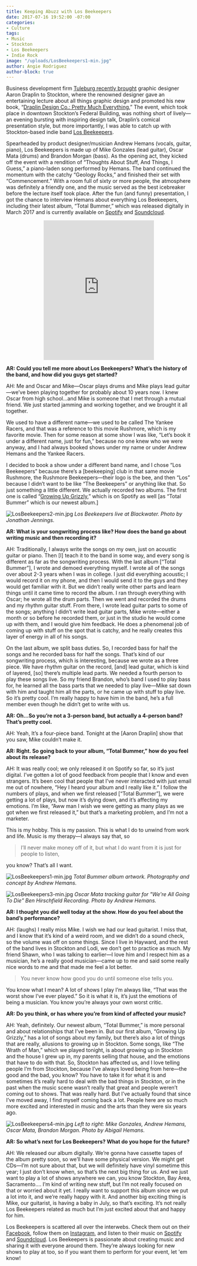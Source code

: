 ```yaml
---
title: Keeping Abuzz with Los Beekeepers
date: 2017-07-16 19:52:00 -07:00
categories:
- Culture
tags:
- Music
- Stockton
- Los Beekeepers
- Indie Rock
image: "/uploads/LosBeekeepers1-min.jpg"
author: Angie Rodriguez
author-block: true
---
```


Business development firm [Tuleburg recently brought](http://tuleburg.co/aaron-draplin/) graphic designer Aaron Draplin to Stockton, where the renowned designer gave an entertaining lecture about all things graphic design and promoted his new book, “[Draplin Design Co.: Pretty Much Everything.](http://www.draplin.com/ddc_book/)” The event, which took place in downtown Stockton’s Federal Building, was nothing short of lively—an evening bursting with inspiring design talk, Draplin’s comical presentation style, but more importantly, I was able to catch up with Stockton-based indie band [Los Beekeepers](https://losbeekeepers.bandcamp.com/).  

Spearheaded by product designer/musician Andrew Hemans (vocals, guitar, piano), Los Beekeepers is made up of Mike Gonzales (lead guitar), Oscar Mata (drums) and Brandon Morgan (bass). As the opening act, they kicked off the event with a rendition of “Thoughts About Stuff, And Things, I Guess,” a piano-laden song performed by Hemans. The band continued the momentum with the catchy “Geology Rocks,” and finished their set with “Commencement.” With a room full of sixty or more people, the atmosphere was definitely a friendly one, and the music served as the best icebreaker before the lecture itself took place.  After the fun (and funny) presentation, I got the chance to interview Hemans about everything Los Beekeepers, including their latest album, “Total Bummer,” which was released digitally in March 2017 and is currently available on [Spotify](https://open.spotify.com/album/7GfAx5o40NgciA3d7bbOiU) and [Soundcloud](https://soundcloud.com/losbeekeepers). 

<div align="center"><iframe src="https://open.spotify.com/embed/track/4zZuD60c5gA5tkPAAsmJDE" width="300" height="380" frameborder="0" allowtransparency="true"></iframe></div>
 
**AR: Could you tell me more about Los Beekeepers? What’s the history of the band, and how did you guys get started?**
 
AH: Me and Oscar and Mike—Oscar plays drums and Mike plays lead guitar—we’ve been playing together for probably about 10 years now. I knew Oscar from high school...and Mike is someone that I met through a mutual friend. We just started jamming and working together, and we brought it all together. 

We used to have a different name—we used to be called The Yankee Racers, and that was a reference to this movie Rushmore, which is my favorite movie. Then for some reason at some show I was like, “Let’s book it under a different name, just for fun,” because no one knew who we were anyway, and I had always booked shows under my name or under Andrew Hemans and the Yankee Racers. 

I decided to book a show under a different band name, and I chose “Los Beekeepers” because there’s a [beekeeping] club in that same movie Rushmore, the Rushmore Beekeepers—their logo is the bee, and then “Los” because I didn’t want to be like “The Beekeepers” or anything like that. So just something a little different. We actually recorded two albums. The first one is called “[Growing Up Grizzly](https://open.spotify.com/album/5YcP8BEed4EpYZl47HImqj),” which is on Spotify as well [as “Total Bummer” which is our newest album.]
 
![LosBeekeepers2-min.jpg](/uploads/LosBeekeepers2-min.jpg)
*Los Beekeepers live at Blackwater. Photo by Jonathan Jennings.*

**AR: What is your songwriting process like? How does the band go about writing music and then recording it?**
 
AH: Traditionally, I always write the songs on my own, just on acoustic guitar or piano. Then [I] teach it to the band in some way, and every song is different as far as the songwriting process. With the last album [“Total Bummer”], I wrote and demoed everything myself. I wrote all of the songs over about 2-3 years when I was in college. I just did everything acoustic;  I would record it on my phone, and then I would send it to the guys and they would get familiar with it. But we didn’t really write other parts and learn things until it came time to record the album. I ran through everything with Oscar; he wrote all the drum parts. Then we went and recorded the drums and my rhythm guitar stuff. From there, I wrote lead guitar parts to some of the songs; anything I didn’t write lead guitar parts, Mike wrote—either a month or so before he recorded them, or just in the studio he would come up with them, and I would give him feedback. He does a phenomenal job of coming up with stuff on the spot that is catchy, and he really creates this layer of energy in all of his songs. 

On the last album, we split bass duties. So, I recorded bass for half the songs and he recorded bass for half the songs. That’s kind of our songwriting process, which is interesting,  because we wrote as a three piece. We have rhythm guitar on the record, [and] lead guitar, which is kind of layered, [so] there’s multiple lead parts. We needed a fourth person to play these songs live. So my friend Brandon, who’s band I used to play bass for, he learned all the bass parts that we needed to play live—Mike sat down with him and taught him all the parts, or he came up with stuff to play live. So it’s pretty cool. I’m really happy to have him in the band, he’s a full member even though he didn’t get to write with us.  

**AR: Oh...So you’re not a 3-person band, but actually a 4-person band? That’s pretty cool.**
 
AH: Yeah, It’s a four-piece band. Tonight at the [Aaron Draplin] show that you saw, Mike couldn’t make it.
 
**AR: Right. So going back to your album, “Total Bummer,” how do you feel about its release?**
 
AH: It was really cool; we only released it on Spotify so far, so it’s just digital. I’ve gotten a lot of good feedback from people that I know and even strangers. It’s been cool that people that I’ve never interacted with just email me out of nowhere, “Hey I heard your album and I really like it.” I follow the numbers of plays, and when we first released [“Total Bummer”], we were getting a lot of plays, but now it’s dying down, and it’s affecting my emotions. I’m like, “Aww man I wish we were getting as many plays as we got when we first released it,” but that’s a marketing problem, and I’m not a marketer.

This is my hobby. This is my passion. This is what I do to unwind from work and life. Music is my therapy—I always say that, so 

> I’ll never make money off of it, but what I do want from it is just for people to listen, 

you know? That’s all I want.

![LosBeekeepers1-min.jpg](/uploads/LosBeekeepers1-min.jpg)
*Total Bummer album artwork. Photography and concept by Andrew Hemans.*

![LosBeekeepers3-min.jpg](/uploads/LosBeekeepers3-min.jpg)
*Oscar Mata tracking guitar for "We're All Going To Die" Ben Hirschfield Recording. Photo by Andrew Hemans.*

**AR: I thought you did well today at the show. How do you feel about the band’s performance?**
 
AH: (laughs) I really miss Mike. I wish we had our lead guitarist. I miss that, and I know that it’s kind of a weird room, and we didn’t do a sound check, so the volume was off on some things. Since I live in Hayward, and the rest of the band lives in Stockton and Lodi, we don’t get to practice as much. My friend Shawn, who I was talking to earlier—I love him and I respect him as a musician, he’s a really good musician—came up to me and said some really nice words to me and that made me feel a lot better. 

> You never know how good you do until someone else tells you.

You know what I mean? A lot of shows I play I’m always like, “That was the worst show I’ve ever played.” So it is what it is, it’s just the emotions of being a musician. You know you’re always your own worst critic.
 
**AR: Do you think, or has where you’re from kind of affected your music?**
 
AH: Yeah, definitely. Our newest album, “Total Bummer,” is more personal and about relationships that I’ve been in. But our first album, “Growing Up Grizzly,” has a lot of songs about my family, but there’s also a lot of things that are really, allusions to growing up in Stockton. Some songs, like “The Wrath of Man,” which we played tonight, is about growing up in Stockton and the house I grew up in, my parents selling that house, and the emotions that have to do with that. So, Stockton has affected us, and I love telling people I’m from Stockton, because I’ve always loved being from here—the good and the bad, you know? You have to take it for what it is and sometimes it’s really hard to deal with the bad things in Stockton, or in the past when the music scene wasn’t really that great and people weren’t coming out to shows. That was really hard. But I’ve actually found that since I’ve moved away, I find myself coming back a lot. People here are so much more excited and interested in music and the arts than they were six years ago.
 
![LosBeekeepers4-min.jpg](/uploads/LosBeekeepers4-min.jpg)
*Left to right: Mike Gonzales, Andrew Hemans, Oscar Mata, Brandon Morgan. Photo by Abigail Hemans.*

**AR: So what’s next for Los Beekeepers? What do you hope for the future?**
 
AH: We released our album digitally. We’re gonna have cassette tapes of the album pretty soon, so we’ll have some physical version. We might get CDs—I’m not sure about that, but we will definitely have vinyl sometime this year; I just don’t know when, so that’s the next big thing for us. And we just want to play a lot of shows anywhere we can, you know Stockton, Bay Area, Sacramento…. I’m kind of writing new stuff, but I’m not really focused on that or worried about it yet. I really want to support this album since we put a lot into it, and we’re really happy with it. And another big exciting thing is Mike, our guitarist, is having a baby in July, so that’s exciting. It’s not really Los Beekeepers related as much but I’m just excited about that and happy for him.

<div align="center><iframe src="https://open.spotify.com/embed/track/0fx9hwvbMBWr3M8jpOIClL" width="300" height="380" frameborder="0" allowtransparency="true"></iframe></div>

Los Beekeepers is scattered all over the interwebs. Check them out on their [Facebook](https://www.facebook.com/losbeekeepers/), follow them on [Instagram](https://www.instagram.com/losbeekeepers/?hl=en), and listen to their music on [Spotify](https://open.spotify.com/artist/49tgukqUFSOie2JlxCTlLH) and [Soundcloud](https://soundcloud.com/losbeekeepers). Los Beekeepers is passionate about creating music and sharing it with everyone around them. They’re always looking for new shows to play at too, so if you want them to perform for your event, let 'em know!

